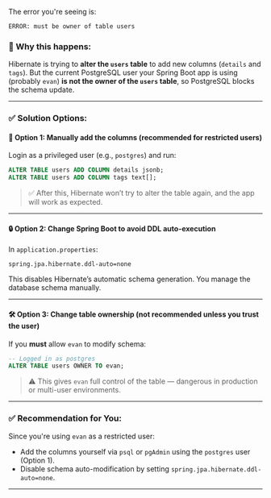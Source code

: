 The error you're seeing is:

```
ERROR: must be owner of table users
```

### 🔎 Why this happens:

Hibernate is trying to **alter the `users` table** to add new columns (`details` and `tags`). But the current PostgreSQL user your Spring Boot app is using (probably `evan`) **is not the owner of the `users` table**, so PostgreSQL blocks the schema update.

---

### ✅ Solution Options:

#### 🔧 Option 1: Manually add the columns (recommended for restricted users)

Login as a privileged user (e.g., `postgres`) and run:

```sql
ALTER TABLE users ADD COLUMN details jsonb;
ALTER TABLE users ADD COLUMN tags text[];
```

> ✅ After this, Hibernate won’t try to alter the table again, and the app will work as expected.

---

#### 🔒 Option 2: Change Spring Boot to avoid DDL auto-execution

In `application.properties`:

```properties
spring.jpa.hibernate.ddl-auto=none
```

This disables Hibernate’s automatic schema generation. You manage the database schema manually.

---

#### 🛠️ Option 3: Change table ownership (not recommended unless you trust the user)

If you **must** allow `evan` to modify schema:

```sql
-- Logged in as postgres
ALTER TABLE users OWNER TO evan;
```

> ⚠️ This gives `evan` full control of the table — dangerous in production or multi-user environments.

---

### ✅ Recommendation for You:

Since you're using `evan` as a restricted user:

* Add the columns yourself via `psql` or `pgAdmin` using the `postgres` user (Option 1).
* Disable schema auto-modification by setting `spring.jpa.hibernate.ddl-auto=none`.

---

